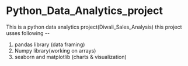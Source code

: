 # Python_Data_Analytics_project

This is a python data analytics project(Diwali_Sales_Analysis)
   this project usses following --
   1) pandas library (data framing)
   2) Numpy library(working on arrays)
   3) seaborn and matplotlib (charts & visualization)



